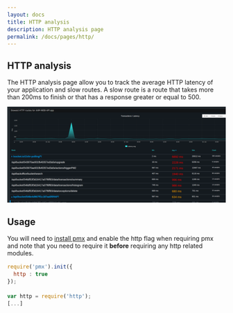 ```yaml
---
layout: docs
title: HTTP analysis
description: HTTP analysis page
permalink: /docs/pages/http/
---
```


## HTTP analysis

The HTTP analysis page allow you to track the average HTTP latency of your application and slow routes. A slow route is a route that takes more than 200ms to finish or that has a response greater or equal to 500.

<img src="/images/latency.png" alt="HTTP latency Interface"/>

## Usage

You will need to [install pmx](/docs/usage/install-pmx/) and enable the http flag when requiring pmx and note that you need to require it **before** requiring any http related modules.

```javascript
require('pmx').init({
  http : true
});

var http = require('http');
[...]
```
